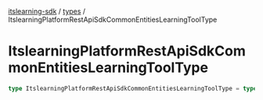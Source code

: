 [itslearning-sdk](../../modules.md) / [types](../index.md) / ItslearningPlatformRestApiSdkCommonEntitiesLearningToolType

# ItslearningPlatformRestApiSdkCommonEntitiesLearningToolType

```ts
type ItslearningPlatformRestApiSdkCommonEntitiesLearningToolType = typeof ItslearningPlatformRestApiSdkCommonEntitiesLearningToolType[keyof typeof ItslearningPlatformRestApiSdkCommonEntitiesLearningToolType];
```
